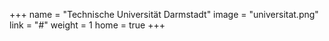 +++
name = "Technische Universität Darmstadt"
image = "universitat.png"
link = "#"
weight = 1
home = true
+++

